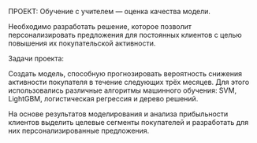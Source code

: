 ПРОЕКТ: Обучение с учителем — оценка качества модели.

Необходимо разработать решение, которое позволит персонализировать предложения для постоянных клиентов с целью повышения их покупательской активности.

Задачи проекта:

Создать модель, способную прогнозировать вероятность снижения активности покупателя в течение следующих трёх месяцев. Для этого использовались различные алгоритмы машинного обучения: SVM, LightGBM, логистическая регрессия и дерево решений.

На основе результатов моделирования и анализа прибыльности клиентов выделить целевые сегменты покупателей и разработать для них персонализированные предложения.

